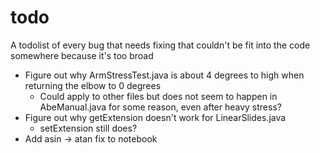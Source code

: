 # todo

A todolist of every bug that needs fixing that couldn't be fit into the code somewhere because it's too broad

- Figure out why ArmStressTest.java is about 4 degrees to high when returning the elbow to 0 degrees
  - Could apply to other files but does not seem to happen in AbeManual.java for some reason, even after heavy stress?
- Figure out why getExtension doesn't work for LinearSlides.java
  - setExtension still does?
- Add asin -> atan fix to notebook